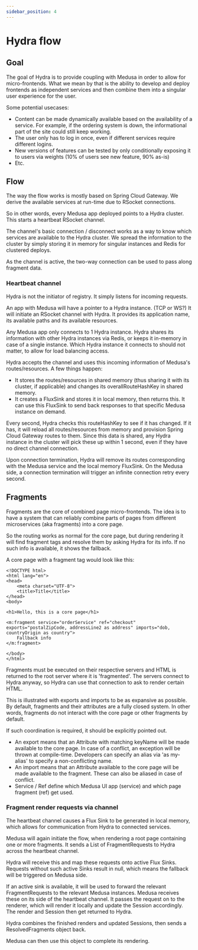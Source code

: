 ```yaml
---
sidebar_position: 4
---
```


# Hydra flow
## Goal
The goal of Hydra is to provide coupling with Medusa in order to allow for micro-frontends. What we mean by that is the ability to develop and deploy frontends as independent services and then combine them into a singular user experience for the user.

Some potential usecases:
- Content can be made dynamically available based on the availability of a service. For example, if the ordering system is down, the informational part of the site could still keep working.
- The user only has to log in once, even if different services require different logins.
- New versions of features can be tested by only conditionally exposing it to users via weights (10% of users see new feature, 90% as-is)
- Etc.

## Flow
The way the flow works is mostly based on Spring Cloud Gateway. We derive the available services at run-time due to RSocket connections. 

So in other words, every Medusa app deployed points to a Hydra cluster. This starts a heartbeat RSocket channel.

The channel's basic connection / disconnect works as a way to know which services are available to the Hydra cluster. We spread the information to the cluster by simply storing it in memory for singular instances and Redis for clustered deploys.

As the channel is active, the two-way connection can be used to pass along fragment data.

### Heartbeat channel

Hydra is not the initiator of registry. It simply listens for incoming requests.

An app with Medusa will have a pointer to a Hydra instance. (TCP or WS?) It will initiate an RSocket channel with Hydra. It provides its application name, its available paths and its available resources.

Any Medusa app only connects to 1 Hydra instance. Hydra shares its information with other Hydra instances via Redis, or keeps it in-memory in case of a single instance. 
Which Hydra instance it connects to should not matter, to allow for load balancing access.

Hydra accepts the channel and uses this incoming information of Medusa's routes/resources. A few things happen:
- It stores the routes/resources in shared memory (thus sharing it with its cluster, if applicable) and changes its overallRouteHashKey in shared memory.
- It creates a FluxSink and stores it in local memory, then returns this. It can use this FluxSink to send back responses to that specific Medusa instance on demand.

Every second, Hydra checks this routeHashKey to see if it has changed. If it has, it will reload all routes/resources from memory and provision Spring Cloud Gateway routes to them. 
Since this data is shared, any Hydra instance in the cluster will pick these up within 1 second, even if they have no direct channel connection.

Upon connection termination, Hydra will remove its routes corresponding with the Medusa service and the local memory FluxSink. On the Medusa side, a connection termination will trigger an infinite connection retry every second.

## Fragments
Fragments are the core of combined page micro-frontends. The idea is to have a system that can reliably combine parts of pages from different microservices (aka fragments) into a core page.

So the routing works as normal for the core page, but during rendering it will find fragment tags and resolve them by asking Hydra for its info. If no such info is available, it shows the fallback.

A core page with a fragment tag would look like this:

```
<!DOCTYPE html>
<html lang="en">
<head>
    <meta charset="UTF-8">
    <title>Title</title>
</head>
<body>

<h1>Hello, this is a core page</h1>

<m:fragment service="orderService" ref="checkout" exports="postalZipCode, addressLine2 as address" imports="dob, countryOrigin as country">
    Fallback info
</m:fragment>

</body>
</html>
```
Fragments must be executed on their respective servers and HTML is returned to the root server where it is 'fragmented'. The servers connect to Hydra anyway, so Hydra can use that connection to ask to render certain HTML.

This is illustrated with exports and imports to be as expansive as possible. By default, fragments and their attributes are a fully closed system. In other words, fragments do not interact with the core page or other fragments by default.

If such coordination is required, it should be explicitly pointed out.

- An export means that an Attribute with matching keyName will be made available to the core page. In case of a conflict, an exception will be thrown at compile-time. Developers can specify an alias via 'as my-alias' to specify a non-conflicting name.
- An import means that an Attribute available to the core page will be made available to the fragment. These can also be aliased in case of conflict.
- Service / Ref define which Medusa UI app (service) and which page fragment (ref) get used.

### Fragment render requests via channel

The heartbeat channel causes a Flux Sink to be generated in local memory, which allows for communication from Hydra to connected services. 

Medusa will again initiate the flow, when rendering a root page containing one or more fragments. It sends a List of FragmentRequests to Hydra across the heartbeat channel.

Hydra will receive this and map these requests onto active Flux Sinks. Requests without such active Sinks result in null, which means the fallback will be triggered on Medusa side.

If an active sink is available, it will be used to forward the relevant FragmentRequests to the relevant Medusa instances. Medusa receives these on its side of the heartbeat channel. 
It passes the request on to the renderer, which will render it locally and update the Session accordingly. The render and Session then get returned to Hydra.

Hydra combines the finished renders and updated Sessions, then sends a ResolvedFragments object back.

Medusa can then use this object to complete its rendering.
